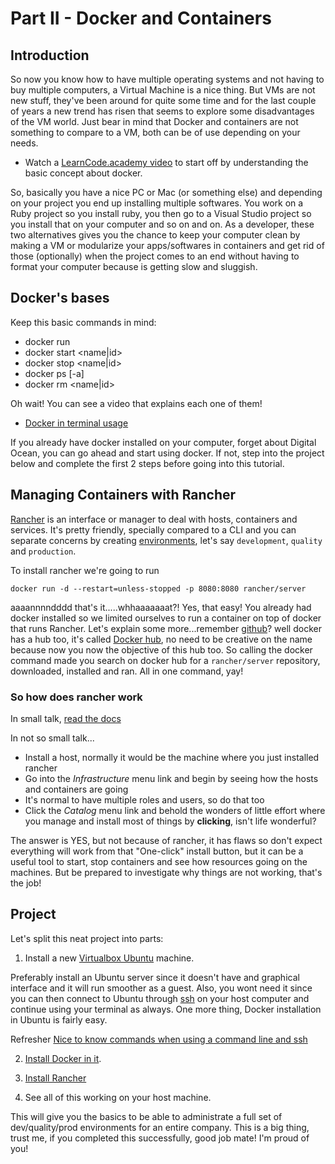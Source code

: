 # Part II - Docker and Containers

## Introduction

So now you know how to have multiple operating systems and not having to buy multiple computers, a Virtual Machine is a nice thing. But VMs are not new stuff, they've been around for quite some time and for the last couple of years a new trend has risen that seems to explore some disadvantages of the VM world. Just bear in mind that Docker and containers are not something to compare to a VM, both can be of use depending on your needs.  

- Watch a [LearnCode.academy video](https://www.youtube.com/watch?v=pGYAg7TMmp0) to start off by understanding the basic concept about docker.

So, basically you have a nice PC or Mac (or something else) and depending on your project you end up installing multiple softwares. You work on a Ruby project so you install ruby, you then go to a Visual Studio project so you install that on your computer and so on and on. As a developer, these two alternatives gives you the chance to keep your computer clean by making a VM or modularize your apps/softwares in containers and get rid of those (optionally) when the project comes to an end without having to format your computer because is getting slow and sluggish.

## Docker's bases

Keep this basic commands in mind:

- docker run <image>
- docker start <name|id>
- docker stop <name|id>
- docker ps [-a]
- docker rm <name|id>

Oh wait! You can see a video that explains each one of them!

- [Docker in terminal usage](https://youtu.be/JBtWxj9l7zM?list=PLoYCgNOIyGAAzevEST2qm2Xbe3aeLFvLc)

If you already have docker installed on your computer, forget about Digital Ocean, you can go ahead and start using docker. If not, step into the project below and complete the first 2 steps before going into this tutorial.

## Managing Containers with Rancher

[Rancher](http://rancher.com/) is an interface or manager to deal with hosts, containers and services. It's pretty friendly, specially compared to a CLI and you can separate concerns by creating [environments](http://docs.rancher.com/rancher/v1.2/en/environments/), let's say `development`, `quality` and `production`.

To install rancher we're going to run

    docker run -d --restart=unless-stopped -p 8080:8080 rancher/server

aaaannnndddd that's it.....whhaaaaaaat?! Yes, that easy! You already had docker installed so we limited ourselves to run a container on top of docker that runs Rancher. Let's explain some more...remember [github](https://github.com/)? well docker has a hub too, it's called [Docker hub](https://hub.docker.com/), no need to be creative on the name because now you now the objective of this hub too. So calling the docker command made you search on docker hub for a `rancher/server` repository, downloaded, installed and ran. All in one command, yay!

### So how does rancher work

In small talk, [read the docs](http://docs.rancher.com/rancher/v1.2/en/quick-start-guide/)

In not so small talk...

- Install a host, normally it would be the machine where you just installed rancher
- Go into the _Infrastructure_ menu link and begin by seeing how the hosts and containers are going
- It's normal to have multiple roles and users, so do that too
- Click the _Catalog_ menu link and behold the wonders of little effort where you manage and install most of things by **clicking**, isn't life wonderful?

The answer is YES, but not because of rancher, it has flaws so don't expect everything will work from that "One-click" install button, but it can be a useful tool to start, stop containers and see how resources going on the machines. But be prepared to investigate why things are not working, that's the job!


## Project

Let's split this neat project into parts:

1) Install a new [Virtualbox Ubuntu](http://releases.ubuntu.com/16.04/) machine.

Preferably install an Ubuntu server since it doesn't have and graphical interface and it will run smoother as a guest. Also, you wont need it since you can then connect to Ubuntu through [ssh](https://duckduckgo.com/?q=ssh+cheat+sheet&ia=cheatsheet) on your host computer and continue using your terminal as always. One more thing, Docker installation in Ubuntu is fairly easy.

  <span class="highlight">Refresher</span> [Nice to know commands when using a command line and ssh](http://www.dreamcreative.net/how-tos/guides-server-maintenance/linux-ssh-cheat-sheet-basics/)

2) [Install Docker in it](https://docs.docker.com/engine/installation/linux/ubuntulinux/).

3) [Install Rancher](https://docs.rancher.com/rancher/v1.2/en/installing-rancher/installing-server/)

4) See all of this working on your host machine.

This will give you the basics to be able to administrate a full set of dev/quality/prod environments for an entire company. This is a big thing, trust me, if you completed this successfully, good job mate! I'm proud of you!
